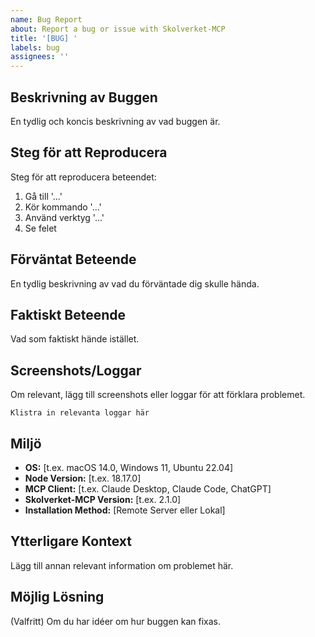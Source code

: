 ```yaml
---
name: Bug Report
about: Report a bug or issue with Skolverket-MCP
title: '[BUG] '
labels: bug
assignees: ''
---
```


## Beskrivning av Buggen
En tydlig och koncis beskrivning av vad buggen är.

## Steg för att Reproducera
Steg för att reproducera beteendet:
1. Gå till '...'
2. Kör kommando '...'
3. Använd verktyg '...'
4. Se felet

## Förväntat Beteende
En tydlig beskrivning av vad du förväntade dig skulle hända.

## Faktiskt Beteende
Vad som faktiskt hände istället.

## Screenshots/Loggar
Om relevant, lägg till screenshots eller loggar för att förklara problemet.

```
Klistra in relevanta loggar här
```

## Miljö
- **OS:** [t.ex. macOS 14.0, Windows 11, Ubuntu 22.04]
- **Node Version:** [t.ex. 18.17.0]
- **MCP Client:** [t.ex. Claude Desktop, Claude Code, ChatGPT]
- **Skolverket-MCP Version:** [t.ex. 2.1.0]
- **Installation Method:** [Remote Server eller Lokal]

## Ytterligare Kontext
Lägg till annan relevant information om problemet här.

## Möjlig Lösning
(Valfritt) Om du har idéer om hur buggen kan fixas.
